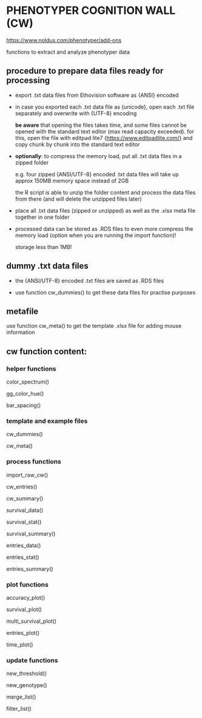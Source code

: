 # PHENOTYPER COGNITION WALL (CW)
https://www.noldus.com/phenotyper/add-ons

functions to extract and analyze phenotyper data

## procedure to prepare data files ready for processing
- export .txt data files from Ethovision software as {ANSI} encoded

- in case you exported each .txt data file as {unicode}, open each .txt file separately and overwrite with {UTF-8} encoding
  
  **be aware** that opening the files takes time, and some files cannot be opened with the standard text editor (max read capacity exceeded). for this, open the file with editpad lite7 {https://www.editpadlite.com/} and copy chunk by chunk into the standard text editor
  
- **optionally**: to compress the memory load, put all .txt data files in a zipped folder 

  e.g. four zipped {ANSI/UTF-8} encoded .txt data files will take up approx 150MB memory space instead of 2GB
 
  the R script is able to unzip the folder content and process the data files from there (and will delete the unzipped files later)
  
- place all .txt data files (zipped or unzipped) as well as the .xlsx meta file together in one folder

- processed data can be stored as .RDS files to even more compress the memory load (option when you are running the import function)! 

  storage less than 1MB!
  
## dummy .txt data files
- the {ANSI/UTF-8} encoded .txt files are saved as .RDS files

- use function cw_dummies() to get these data files for practise purposes

## metafile
use function cw_meta() to get the template .xlsx file for adding mouse information

## cw function content:
### helper functions
color_spectrum()

gg_color_hue()

bar_spacing()

### template and example files
cw_dummies()

cw_meta()

### process functions
import_raw_cw()

cw_entries()

cw_summary()

survival_data()

survival_stat()

survival_summary()

entries_data()

entries_stat()

entries_summary()

### plot functions
accuracy_plot()

survival_plot()

multi_survival_plot()

entries_plot()

time_plot()

### update functions
new_threshold()

new_genotype()

merge_list()

filter_list()
